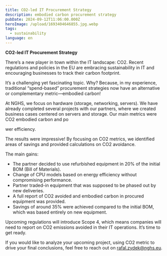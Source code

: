 ```yaml
---
title: CO2-led IT Procurement Strategy
description: embodied carbon procurement strategy
pubDate: 2024-09-12T11:06:00.000Z
heroImage: /upload/1693404646855.jpg.webp
tags:
  - sustainability
language: en
---
```

**CO2-led IT Procurement Strategy**

There’s a new player in town within the IT landscape: CO2. Recent regulations and policies in the EU are embracing sustainability in IT and encouraging businesses to track their carbon footprint.

It’s a challenging yet fascinating topic. Why? Because, in my experience, traditional “spend-based” procurement strategies now have an alternative or complementary metric—embodied carbon!

At NGHS, we focus on hardware (storage, networking, servers). We have already completed several projects with our partners, where we created business cases centered on servers and storage. Our main metrics were CO2 embodied carbon and po

wer efficiency.

The results were impressive! By focusing on CO2 metrics, we identified areas of savings and provided calculations on CO2 avoidance. 

The main gains:

* The partner decided to use refurbished equipment in 20% of the initial BOM (Bill of Materials).
* Change of CPU models based on energy efficiency without compromising performance.
* Partner traded-in equipment that was supposed to be phased out by new deliveries.
* A full report of CO2 avoided and embodied carbon in procured equipment was provided.
* Savings of around 35% were achieved compared to the initial BOM, which was based entirely on new equipment.

Upcoming regulations will introduce Scope 4, which means companies will need to report on CO2 emissions avoided in their IT operations. It’s time to get ready.

If you would like to analyze your upcoming project, using CO2 metric to drive your final conclusions, feel free to reach out on rafal.zydek@nghs.eu.
